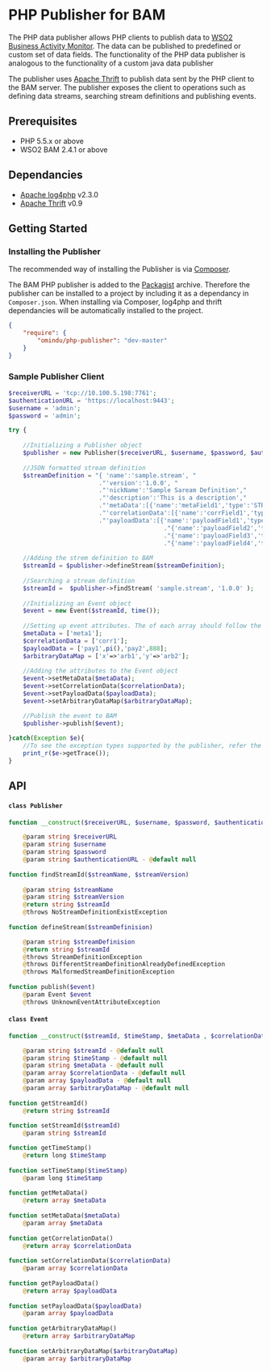 # PHP Publisher for BAM

The PHP data publisher allows PHP clients to publish data to [WSO2 Business Activity Monitor]. The data can be published to predefined or custom set of data fields. The functionality of the PHP data publisher is analogous to the functionality of a custom java data publisher

The publisher uses [Apache Thrift] to publish data sent by the PHP client to the BAM server. The publisher exposes the client to operations such as defining data streams, searching stream definitions and publishing events.

## Prerequisites

- PHP 5.5.x or above 
- WSO2 BAM 2.4.1 or above

## Dependancies

- [Apache log4php] v2.3.0
- [Apache Thrift] v0.9

## Getting Started

### Installing the Publisher

The recommended way of installing the Publisher is via [Composer].

The BAM PHP publisher is added to the [Packagist] archive. Therefore the publisher can be installed to a project by including it as a dependancy in `Composer.json`. When installing via Composer, log4php and thrift dependancies will be automatically installed to the project.

```json
{
    "require": {
        "omindu/php-publisher": "dev-master"
    }
}
```

### Sample Publisher Client


```PHP
$receiverURL = 'tcp://10.100.5.198:7761';
$authenticationURL = 'https://localhost:9443';
$username = 'admin';
$password = 'admin';

try {
    
    //Initializing a Publisher object
    $publisher = new Publisher($receiverURL, $username, $password, $authenticationURL);
    
    //JSON formatted stream definition
	$streamDefinition = "{ 'name':'sample.stream', "
			             ."'version':'1.0.0', "
			             ."'nickName':'Sample Saream Definition'," 
			             ."'description':'This is a description',"    
			             ."'metaData':[{'name':'metaField1','type':'STRING'}],"
			             ."'correlationData':[{'name':'corrField1','type':'STRING'}],"
					     ."'payloadData':[{'name':'payloadField1','type':'STRING'},"
					                       ."{'name':'payloadField2','type':'DOUBLE'},"
					                       ."{'name':'payloadField3','type':'STRING'},"
						                   ."{'name':'payloadField4','type':'INT'} ] }";	
	
	//Adding the strem definition to BAM
	$streamId = $publisher->defineStream($streamDefinition);
	
	//Searching a stream definition
	$streamId =  $publisher->findStream( 'sample.stream', '1.0.0' );
    
    //Initializing an Event object
    $event = new Event($streamId, time());
    
    //Setting up event attributes. The of each array should follow the data type and order of the stream definiiton
	$metaData = ['meta1'];
	$correlationData = ['corr1'];
	$payloadData = ['pay1',pi(),'pay2',888];
	$arbitraryDataMap = ['x'=>'arb1','y'=>'arb2'];
	
	//Adding the attributes to the Event object
	$event->setMetaData($metaData);
	$event->setCorrelationData($correlationData);
	$event->setPayloadData($payloadData);
	$event->setArbitraryDataMap($arbitraryDataMap);	

    //Publish the event to BAM
	$publisher->publish($event);
    	
}catch(Exception $e){
    //To see the exception types supported by the publisher, refer the API section
    print_r($e->getTrace());
}
```

## API

#### `class Publisher`
```PHP
function __construct($receiverURL, $username, $password, $authenticationURL)

    @param string $receiverURL
    @param string $username
    @param string $password
    @param string $authenticationURL - @default null
  
function findStreamId($streamName, $streamVersion)
    
    @param string $streamName
    @param string $streamVersion
    @return string $streamId
    @throws NoStreamDefinitionExistException
    
function defineStream($streamDefinision)

    @param string $streamDefinision
    @return string $streamId
    @throws StreamDefinitionException
    @throws DifferentStreamDefinitionAlreadyDefinedException
    @throws MalformedStreamDefinitionException
    
function publish($event)
    @param Event $event
    @throws UnknownEventAttributeException    
```

#### `class Event`
```PHP
function __construct($streamId, $timeStamp, $metaData , $correlationData, $payloadData , $arbitraryDataMap)

    @param string $streamId - @default null
    @param string $timeStamp - @default null
    @param string $metaData - @default null
    @param array $correlationData - @default null
    @param array $payloadData - @default null
    @param array $arbitraryDataMap - @default null
    
function getStreamId()
    @return string $streamId
    
function setStreamId($streamId)
    @param string $streamId

function getTimeStamp()
    @return long $timeStamp
    
function setTimeStamp($timeStamp)
    @param long $timeStamp
    
function getMetaData()
    @return array $metaData
    
function setMetaData($metaData)
    @param array $metaData
    
function getCorrelationData()
    @return array $correlationData
    
function setCorrelationData($correlationData)
    @param array $correlationData
    
function getPayloadData()
    @return array $payloadData
    
function setPayloadData($payloadData)
    @param array $payloadData
    
function getArbitraryDataMap()
    @return array $arbitraryDataMap
    
function setArbitraryDataMap($arbitraryDataMap)
    @param array $arbitraryDataMap
    
```

[WSO2 Business Activity Monitor]:http://wso2.com/products/business-activity-monitor/
[Apache Thrift]:https://thrift.apache.org/
[Apache log4php]:http://logging.apache.org/log4php/index.html
[Composer]:https://getcomposer.org/
[Packagist]:https://packagist.org/
